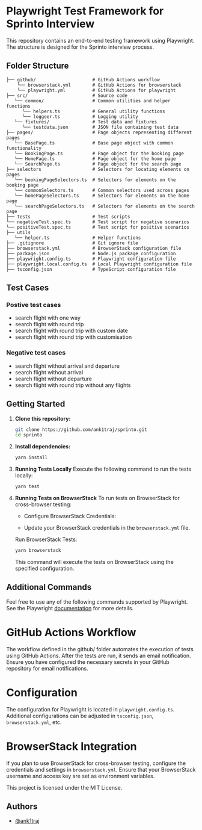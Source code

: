 # Playwright Test Framework for Sprinto Interview

This repository contains an end-to-end testing framework using Playwright. The structure is designed for the Sprinto interview process.

## Folder Structure

    ├── github/                     # GitHub Actions workflow
        └── browserstack.yml        # GitHub Actions for browserstack
        └── playwright.yml          # GitHub Actions for playwright
    ├── src/                        # Source code
       └── common/                  # Common utilities and helper functions
          └── helpers.ts            # General utility functions
          └── loggeer.ts            # Logging utility
       └── fixtures/                # Test data and fixtures
          └── testdata.json         # JSON file containing test data
    ├── pages/                      # Page objects representing different pages
       └── BasePage.ts              # Base page object with common functionality
       └── BookingPage.ts           # Page object for the booking page
       └── HomePage.ts              # Page object for the home page
       └── SearchPage.ts            # Page object for the search page
    ├── selectors                   # Selectors for locating elements on pages
       └── bookingPageSelectors.ts  # Selectors for elements on the booking page
       └── commonSelectors.ts       # Common selectors used across pages
       └── homePageSelectors.ts     # Selectors for elements on the home page
       └── searchPageSelectors.ts   # Selectors for elements on the search page
    ├── tests                       # Test scripts
    └── negativeTest.spec.ts        # Test script for negative scenarios
    └── positiveTest.spec.ts        # Test script for positive scenarios
    ├── utils
       └── helper.ts                # Helper functions
    ├── .gitignore                  # Git ignore file
    ├── browserstack.yml            # BrowserStack configuration file
    ├── package.json                # Node.js package configuration
    ├── playwright.config.ts        # Playwright configuration file
    ├── playwright.local.config.ts  # Local Playwright configuration file
    ├── tsconfig.json               # TypeScript configuration file

## Test Cases

### Postive test cases

-   search flight with one way
-   search flight with round trip
-   search flight with round trip with custom date
-   search flight with round trip with customisation

### Negative test cases

-   search flight without arrival and departure
-   search flight without arrival
-   search flight without departure
-   search flight with round trip without any flights

## Getting Started

1. **Clone this repository:**

    ```bash
    git clone https://github.com/ank1traj/sprinto.git
    cd sprinto
    ```

2. **Install dependencies:**
    ```bash
    yarn install
    ```
3. **Running Tests Locally**
   Execute the following command to run the tests locally:
    ```bash
    yarn test
    ```
4. **Running Tests on BrowserStack**
   To run tests on BrowserStack for cross-browser testing:

    - Configure BrowserStack Credentials:

    - Update your BrowserStack credentials in the `browserstack.yml` file.

    Run BrowserStack Tests:

    ```bash
    yarn browserstack
    ```

    This command will execute the tests on BrowserStack using the specified configuration.

## Additional Commands

Feel free to use any of the following commands supported by Playwright. See the Playwright [documentation](https://playwright.dev/docs/running-tests) for more details.

# GitHub Actions Workflow

The workflow defined in the github/ folder automates the execution of tests using GitHub Actions. After the tests are run, it sends an email notification. Ensure you have configured the necessary secrets in your GitHub repository for email notifications.

# Configuration

The configuration for Playwright is located in `playwright.config.ts`.
Additional configurations can be adjusted in `tsconfig.json`, `browserstack.yml`, etc.

# BrowserStack Integration

If you plan to use BrowserStack for cross-browser testing, configure the credentials and settings in `browserstack.yml`. Ensure that your BrowserStack username and access key are set as environment variables.

This project is licensed under the MIT License.

## Authors

-   [@ank1traj](https://www.github.com/ank1traj)
